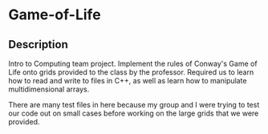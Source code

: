 # Game-of-Life  
## Description
Intro to Computing team project. Implement the rules of Conway's Game of Life onto grids provided to the class by the professor.
Required us to learn how to read and write to files in C++, as well as learn how to manipulate multidimensional arrays.

There are many test files in here because my group and I were trying to test our code out on small cases before working on the large grids that we were provided.
